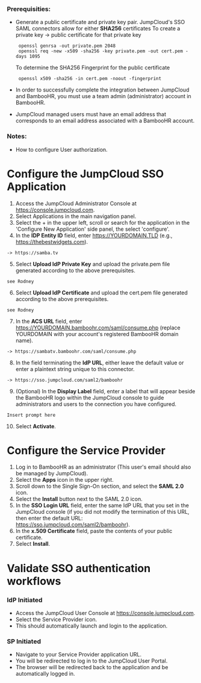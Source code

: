 ### Prerequisities:
  * Generate a public certificate and private key pair.
     JumpCloud's SSO SAML connectors allow for either __SHA256__ certificates
     To create a private key -> public certificate for that private key
        
         openssl genrsa -out private.pem 2048
         openssl req -new -x509 -sha256 -key private.pem -out cert.pem -days 1095
         
     To determine the SHA256 Fingerprint for the public certificate 
         
         openssl x509 -sha256 -in cert.pem -noout -fingerprint
     
  * In order to successfully complete the integration between JumpCloud and BambooHR, you must use a team admin (administrator) account in BambooHR.
  * JumpCloud managed users must have an email address that corresponds to an email address associated with a BambooHR account.
### Notes:
  * How to configure User authorization.
# Configure the JumpCloud SSO Application
  1. Access the JumpCloud Administrator Console at https://console.jumpcloud.com.
  2. Select Applications in the main navigation panel.
  3. Select the + in the upper left, scroll or search for the application in the 'Configure New Application' side panel, the select
  'configure'.
  4. In the **IDP Entity ID** field, enter https://YOURDOMAIN.TLD (e.g., https://thebestwidgets.com).
    
    -> https://samba.tv
  5. Select **Upload IdP Private Key** and upload the private.pem file generated according to the above prerequisites.
   
    see Rodney
  6. Select **Upload IdP Certificate** and upload the cert.pem file generated according to the above prerequisites.
  
    see Rodney
  7. In the **ACS URL** field, enter https://YOURDOMAIN.bamboohr.com/saml/consume.php (replace YOURDOMAIN with your account's registered BambooHR domain name).
  
    -> https://sambatv.bamboohr.com/saml/consume.php
  8. In the field terminating the **IdP URL**, either leave the default value or enter a plaintext string unique to this connector.
  
    -> https://sso.jumpcloud.com/saml2/bamboohr
  9. (Optional) In the **Display Label** field, enter a label that will appear beside the BambooHR logo within the JumpCloud console to guide administrators and users to the connection you have configured.
  
    Insert prompt here
  10. Select **Activate**.
  
# Configure the Service Provider
  1. Log in to BambooHR as an administrator (This user's email should also be managed by JumpCloud).
  2. Select the **Apps** icon in the upper right.
  3. Scroll down to the Single Sign-On section, and select the **SAML 2.0** icon.
  4. Select the **Install** button next to the SAML 2.0 icon.
  5. In the **SSO Login URL** field, enter the same IdP URL that you set in the JumpCloud console (if you did not modify the termination of this URL, then enter the default URL: https://sso.jumpcloud.com/saml2/bamboohr).
  6. In the **x.509 Certificate** field, paste the contents of your public certificate.
  7. Select **Install**.

# Validate SSO authentication workflows
### IdP Initiated

  * Access the JumpCloud User Console at https://console.jumpcloud.com.
  * Select the Service Provider icon.
  * This should automatically launch and login to the application.
### SP Initiated

  * Navigate to your Service Provider application URL.
  * You will be redirected to log in to the JumpCloud User Portal.
  * The browser will be redirected back to the application and be automatically logged in.
